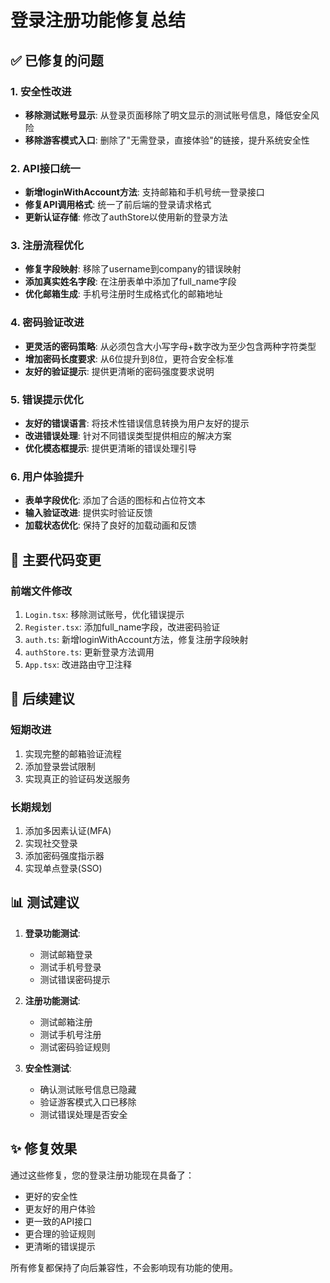 # 登录注册功能修复总结

## ✅ 已修复的问题

### 1. 安全性改进
- **移除测试账号显示**: 从登录页面移除了明文显示的测试账号信息，降低安全风险
- **移除游客模式入口**: 删除了"无需登录，直接体验"的链接，提升系统安全性

### 2. API接口统一
- **新增loginWithAccount方法**: 支持邮箱和手机号统一登录接口
- **修复API调用格式**: 统一了前后端的登录请求格式
- **更新认证存储**: 修改了authStore以使用新的登录方法

### 3. 注册流程优化
- **修复字段映射**: 移除了username到company的错误映射
- **添加真实姓名字段**: 在注册表单中添加了full_name字段
- **优化邮箱生成**: 手机号注册时生成格式化的邮箱地址

### 4. 密码验证改进
- **更灵活的密码策略**: 从必须包含大小写字母+数字改为至少包含两种字符类型
- **增加密码长度要求**: 从6位提升到8位，更符合安全标准
- **友好的验证提示**: 提供更清晰的密码强度要求说明

### 5. 错误提示优化
- **友好的错误语言**: 将技术性错误信息转换为用户友好的提示
- **改进错误处理**: 针对不同错误类型提供相应的解决方案
- **优化模态框提示**: 提供更清晰的错误处理引导

### 6. 用户体验提升
- **表单字段优化**: 添加了合适的图标和占位符文本
- **输入验证改进**: 提供实时验证反馈
- **加载状态优化**: 保持了良好的加载动画和反馈

## 🔧 主要代码变更

### 前端文件修改
1. `Login.tsx`: 移除测试账号，优化错误提示
2. `Register.tsx`: 添加full_name字段，改进密码验证
3. `auth.ts`: 新增loginWithAccount方法，修复注册字段映射
4. `authStore.ts`: 更新登录方法调用
5. `App.tsx`: 改进路由守卫注释

## 🚀 后续建议

### 短期改进
1. 实现完整的邮箱验证流程
2. 添加登录尝试限制
3. 实现真正的验证码发送服务

### 长期规划
1. 添加多因素认证(MFA)
2. 实现社交登录
3. 添加密码强度指示器
4. 实现单点登录(SSO)

## 📊 测试建议

1. **登录功能测试**:
   - 测试邮箱登录
   - 测试手机号登录
   - 测试错误密码提示

2. **注册功能测试**:
   - 测试邮箱注册
   - 测试手机号注册
   - 测试密码验证规则

3. **安全性测试**:
   - 确认测试账号信息已隐藏
   - 验证游客模式入口已移除
   - 测试错误处理是否安全

## ✨ 修复效果

通过这些修复，您的登录注册功能现在具备了：
- 更好的安全性
- 更友好的用户体验
- 更一致的API接口
- 更合理的验证规则
- 更清晰的错误提示

所有修复都保持了向后兼容性，不会影响现有功能的使用。